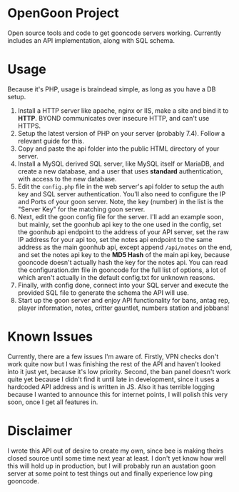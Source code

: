 # OpenGoon Project
Open source tools and code to get gooncode servers working. Currently includes an API implementation, along with SQL schema.

# Usage
Because it's PHP, usage is braindead simple, as long as you have a DB setup.
1. Install a HTTP server like apache, nginx or IIS, make a site and bind it to **HTTP**. BYOND communicates over insecure HTTP, and can't use HTTPS.
2. Setup the latest version of PHP on your server (probably 7.4). Follow a relevant guide for this.
3. Copy and paste the api folder into the public HTML directory of your server.
4. Install a MySQL derived SQL server, like MySQL itself or MariaDB, and create a new database, and a user that uses **standard** authentication, with access to the new database.
5. Edit the `config.php` file in the web server's api folder to setup the auth key and SQL server authentication. You'll also need to configure the IP and Ports of your goon server. Note, the key (number) in the list is the "Server Key" for the matching goon server.
6. Next, edit the goon config file for the server. I'll add an example soon, but mainly, set the goonhub api key to the one used in the config, set the goonhub api endpoint to the address of your API server, set the raw IP address for your api too, set the notes api endpoint to the same address as the main goonhub api, except append `/api/notes` on the end, and set the notes api key to the **MD5 Hash** of the main api key, because gooncode doesn't actually hash the key for the notes api. You can read the configuration.dm file in gooncode for the full list of options, a lot of which aren't actually in the default config.txt for unknown reasons.
7. Finally, with config done, connect into your SQL server and execute the provided SQL file to generate the schema the API will use.
8. Start up the goon server and enjoy API functionality for bans, antag rep, player information, notes, critter gauntlet, numbers station and jobbans!

# Known Issues
Currently, there are a few issues I'm aware of. Firstly, VPN checks don't work quite now but I was finishing the rest of the API and haven't looked into it just yet, because it's low priority. Second, the ban panel doesn't work quite yet because I didn't find it until late in development, since it uses a hardcoded API address and is written in JS. Also it has terrible logging because I wanted to announce this for internet points, I will polish this very soon, once I get all features in.

# Disclaimer
I wrote this API out of desire to create my own, since bee is making theirs closed source until some time next year at least. I don't yet know how well this will hold up in production, but I will probably run an austation goon server at some point to test things out and finally experience low ping gooncode.
